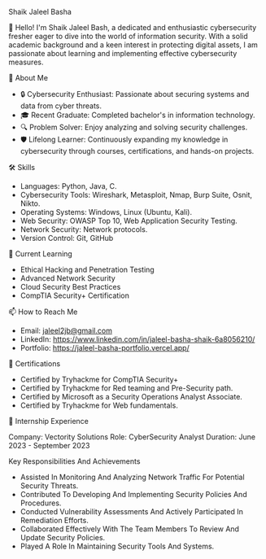 Shaik Jaleel Basha

👋 Hello! I'm Shaik Jaleel Bash, a dedicated and enthusiastic cybersecurity fresher eager to dive into the world of information security. With a solid academic background and a keen interest in protecting digital assets, I am passionate about learning and implementing effective cybersecurity measures.

🚀 About Me

- 🔒 Cybersecurity Enthusiast: Passionate about securing systems and data from cyber threats.
- 🎓 Recent Graduate: Completed bachelor's in information technology.
- 🔍 Problem Solver: Enjoy analyzing and solving security challenges.
- 🛡️ Lifelong Learner: Continuously expanding my knowledge in cybersecurity through courses, certifications, and hands-on projects.

🛠️ Skills

- Languages: Python, Java, C.
- Cybersecurity Tools: Wireshark, Metasploit, Nmap, Burp Suite, Osnit, Nikto.
- Operating Systems: Windows, Linux (Ubuntu, Kali).
- Web Security: OWASP Top 10, Web Application Security Testing.
- Network Security: Network protocols.
- Version Control: Git, GitHub

🌱 Current Learning

- Ethical Hacking and Penetration Testing
- Advanced Network Security
- Cloud Security Best Practices
- CompTIA Security+ Certification

📫 How to Reach Me

- Email: jaleel2jb@gmail.com
- LinkedIn: https://www.linkedin.com/in/jaleel-basha-shaik-6a8056210/
- Portfolio: https://jaleel-basha-portfolio.vercel.app/

📜 Certifications

- Certified by Tryhackme for CompTIA Security+
- Certified by Tryhackme for Red teaming and Pre-Security path.
- Certified by Microsoft as a Security Operations Analyst Associate.
- Certified by Tryhackme for Web fundamentals.

💼 Internship Experience

Company: Vectority Solutions
Role: CyberSecurity Analyst
Duration: June 2023 - September 2023

Key Responsibilities And Achievements

- Assisted In Monitoring And Analyzing Network Traffic For Potential Security Threats.
- Contributed To Developing And Implementing Security Policies And Procedures.
- Conducted Vulnerability Assessments And Actively Participated In Remediation Efforts.
- Collaborated Effectively With The Team Members To Review And Update Security Policies.
- Played A Role In Maintaining Security Tools And Systems.
